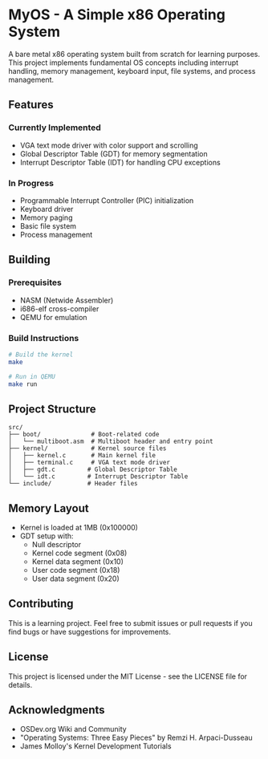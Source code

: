 # MyOS - A Simple x86 Operating System

A bare metal x86 operating system built from scratch for learning purposes. This project implements fundamental OS concepts including interrupt handling, memory management, keyboard input, file systems, and process management.

## Features

### Currently Implemented
- VGA text mode driver with color support and scrolling
- Global Descriptor Table (GDT) for memory segmentation
- Interrupt Descriptor Table (IDT) for handling CPU exceptions

### In Progress
- Programmable Interrupt Controller (PIC) initialization
- Keyboard driver
- Memory paging
- Basic file system
- Process management

## Building

### Prerequisites
- NASM (Netwide Assembler)
- i686-elf cross-compiler
- QEMU for emulation

### Build Instructions
```bash
# Build the kernel
make

# Run in QEMU
make run
```

## Project Structure
```
src/
├── boot/              # Boot-related code
│   └── multiboot.asm  # Multiboot header and entry point
├── kernel/            # Kernel source files
│   ├── kernel.c       # Main kernel file
│   ├── terminal.c     # VGA text mode driver
│   ├── gdt.c         # Global Descriptor Table
│   └── idt.c         # Interrupt Descriptor Table
└── include/          # Header files
```

## Memory Layout
- Kernel is loaded at 1MB (0x100000)
- GDT setup with:
  - Null descriptor
  - Kernel code segment (0x08)
  - Kernel data segment (0x10)
  - User code segment (0x18)
  - User data segment (0x20)

## Contributing
This is a learning project. Feel free to submit issues or pull requests if you find bugs or have suggestions for improvements.

## License
This project is licensed under the MIT License - see the LICENSE file for details.

## Acknowledgments
- OSDev.org Wiki and Community
- "Operating Systems: Three Easy Pieces" by Remzi H. Arpaci-Dusseau
- James Molloy's Kernel Development Tutorials 